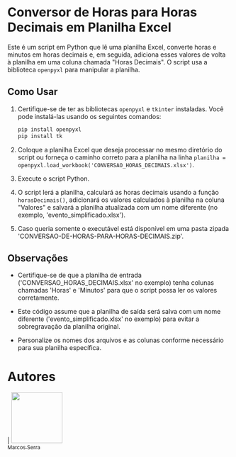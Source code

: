# Conversor de Horas para Horas Decimais em Planilha Excel

Este é um script em Python que lê uma planilha Excel, converte horas e minutos em horas decimais e, em seguida, adiciona esses valores de volta à planilha em uma coluna chamada "Horas Decimais". O script usa a biblioteca `openpyxl` para manipular a planilha.

## Como Usar

1. Certifique-se de ter as bibliotecas `openpyxl` e `tkinter` instaladas. Você pode instalá-las usando os seguintes comandos:

    ```bash
    pip install openpyxl
    pip install tk
    ```

2. Coloque a planilha Excel que deseja processar no mesmo diretório do script ou forneça o caminho correto para a planilha na linha `planilha = openpyxl.load_workbook('CONVERSAO_HORAS_DECIMAIS.xlsx')`.

3. Execute o script Python.

4. O script lerá a planilha, calculará as horas decimais usando a função `horasDecimais()`, adicionará os valores calculados à planilha na coluna "Valores" e salvará a planilha atualizada com um nome diferente (no exemplo, 'evento_simplificado.xlsx').

5. Caso queria somente o executável está disponível em uma pasta zipada 'CONVERSAO-DE-HORAS-PARA-HORAS-DECIMAIS.zip'.

## Observações

- Certifique-se de que a planilha de entrada ('CONVERSAO_HORAS_DECIMAIS.xlsx' no exemplo) tenha colunas chamadas 'Horas' e 'Minutos' para que o script possa ler os valores corretamente.

- Este código assume que a planilha de saída será salva com um nome diferente ('evento_simplificado.xlsx' no exemplo) para evitar a sobregravação da planilha original.

- Personalize os nomes dos arquivos e as colunas conforme necessário para sua planilha específica.

# Autores

| [<img src="https://avatars.githubusercontent.com/u/78652932?v=4" width=115><br><sub>Marcos Serra</sub>](https://github.com/marcosserra1)
